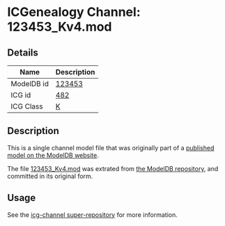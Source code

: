 # ICGenealogy Channel: 123453\_Kv4.mod

## Details

Name | Description
---- | -----------
ModelDB id | [123453](http://senselab.med.yale.edu/ModelDB/ShowModel.cshtml?model=123453)
ICG id | [482](http://icg.neurotheory.ox.ac.uk/channels/1/482)
ICG Class | [K](http://icg.neurotheory.ox.ac.uk/channels/1)

## Description

This is a single channel model file that was originally part of a [published model on the ModelDB website](http://senselab.med.yale.edu/mModelDB/ShowModel.cshtml?model=123453).

The file [123453\_Kv4.mod](123453_Kv4.mod) was extrated from [the ModelDB repository](http://senselab.med.yale.edu/ModelDB/ShowModel.cshtml?model=123453), and committed in its original form.

## Usage

See the [icg-channel super-repository](https://github.com/icgenealogy/icg-channels) for more information.